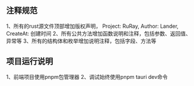 ## 注释规范
1、所有的rust源文件顶部增加版权声明， Project: RuRay, Author: Lander, CreateAt: 创建时间
2、所有公共方法增加函数说明和注释，包括参数、返回值、异常等
3、所有的结构体和枚举增加说明注释，包括字段、方法等

## 项目运行说明
1、前端项目使用pnpm包管理器
2、调试始终使用pnpm tauri dev命令

